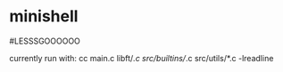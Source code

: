# minishell



#LESSSGOOOOOO


currently run with: 
cc main.c libft/*.c src/builtins/*.c src/utils/*.c -lreadline
